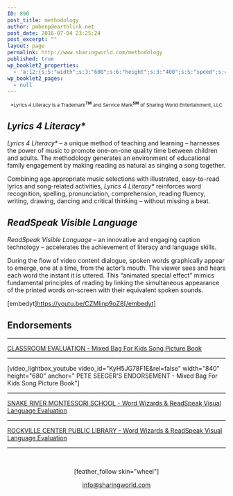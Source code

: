 ```yaml
---
ID: 890
post_title: methodology
author: pmbenp@earthlink.net
post_date: 2016-07-04 23:25:24
post_excerpt: ""
layout: page
permalink: http://www.sharingworld.com/methodology
published: true
wp_booklet2_properties:
  - 'a:12:{s:5:"width";s:3:"600";s:6:"height";s:3:"400";s:5:"speed";s:4:"1000";s:5:"delay";s:4:"5000";s:9:"direction";s:3:"LTR";s:14:"arrows_enabled";b:0;s:20:"page_numbers_enabled";b:1;s:14:"cover_behavior";s:4:"open";s:7:"padding";s:2:"10";s:18:"thumbnails_enabled";b:0;s:13:"popup_enabled";s:0:"";s:5:"theme";s:7:"default";}'
wp_booklet2_pages:
  - null
---
```

<p style="text-align: center;"><span style="font-size: 11px;">*Lyrics 4 Literacy is a Trademark<span style="font-weight: bold;"><sup>TM</sup></span> and Service Mark<span style="font-weight: bold;"><sup>SM</sup></span> of Sharing World Entertainment, LLC</span></p>

<h2><em>Lyrics 4 Literacy*</em></h2>
<em>Lyrics 4 Literacy* </em>– a unique method of teaching and learning – harnesses the power of music to promote one-on-one quality time between children and adults. The methodology generates an environment of educational family engagement by making reading as natural as singing a song together.

Combining age appropriate music selections with illustrated, easy-to-read lyrics and song-related activities, <em>Lyrics 4 Literacy*</em> reinforces word recognition, spelling, pronunciation, comprehension, reading fluency, writing, drawing, dancing and critical thinking – without missing a beat.
<h2><em>ReadSpeak Visible Language</em></h2>
<em>ReadSpeak Visible Language</em> – an innovative and engaging caption technology – accelerates the achievement of literacy and language skills.

During the flow of video content dialogue, spoken words graphically appear to emerge, one at a time, from the actor’s mouth. The viewer sees and hears each word the instant it is uttered. This “animated special effect” mimics fundamental principles of reading by linking the simultaneous appearance of the printed words on-screen with their equivalent spoken sounds.

[embedyt]https://youtu.be/CZMlinp9oZ8[/embedyt]
<h2>Endorsements</h2>

<hr />
<p style="text-align: left;"><a href="http://www.sharingworld.com/wp-content/uploads/2016/03/Classroom-Evaluation.pdf" target="_blank">CLASSROOM EVALUATION - Mixed Bag For Kids Song Picture Book</a></p>


<hr />
<p style="text-align: left;">[video_lightbox_youtube video_id="KyH5JG78F1E&amp;rel=false" width="840" height="680" anchor=" PETE SEEGER'S ENDORSEMENT - Mixed Bag For Kids Song Picture Book"]</p>


<hr />
<p style="text-align: left;"><a href="http://www.sharingworld.com/wp-content/uploads/2016/02/validation_snake_river.pdf" target="_blank">SNAKE RIVER MONTESSORI SCHOOL - Word Wizards &amp; ReadSpeak Visual Language Evaluation</a></p>


<hr />
<p style="text-align: left;"><a href="http://www.sharingworld.com/wp-content/uploads/2016/03/RockvilleCenterPL.pdf" rel="">ROCKVILLE CENTER PUBLIC LIBRARY - Word Wizards &amp; ReadSpeak Visual Language Evaluation</a></p>


<hr />

&nbsp;
<p style="text-align: center;">[feather_follow skin="wheel"]</p>
<p style="text-align: center;"><a href="mailto:info@sharingworld.com">info@sharingworld.com</a></p>